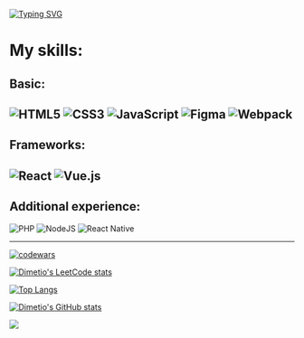 [![Typing SVG](https://readme-typing-svg.herokuapp.com?color=%2336BCF7&lines=Hi,+I'm+Dmitry)](https://git.io/typing-svg)

# My skills:

## Basic:

![HTML5](https://img.shields.io/badge/html5-%23E34F26.svg?style=for-the-badge&logo=html5&logoColor=white)
![CSS3](https://img.shields.io/badge/css3-%231572B6.svg?style=for-the-badge&logo=css3&logoColor=white)
![JavaScript](https://img.shields.io/badge/javascript-%23323330.svg?style=for-the-badge&logo=javascript&logoColor=%23F7DF1E)
![Figma](https://img.shields.io/badge/figma-%23F24E1E.svg?style=for-the-badge&logo=figma&logoColor=white)
![Webpack](https://img.shields.io/badge/webpack-%238DD6F9.svg?style=for-the-badge&logo=webpack&logoColor=black)
---

## Frameworks:

![React](https://img.shields.io/badge/react-%2320232a.svg?style=for-the-badge&logo=react&logoColor=%2361DAFB)
![Vue.js](https://img.shields.io/badge/vuejs-%2335495e.svg?style=for-the-badge&logo=vuedotjs&logoColor=%234FC08D)
---


## Additional experience:

![PHP](https://img.shields.io/badge/php-%23777BB4.svg?style=for-the-badge&logo=php&logoColor=white)
![NodeJS](https://img.shields.io/badge/node.js-6DA55F?style=for-the-badge&logo=node.js&logoColor=white)
![React Native](https://img.shields.io/badge/react_native-%2320232a.svg?style=for-the-badge&logo=react&logoColor=%2361DAFB)

---

[![codewars](https://www.codewars.com/users/ddubinin/badges/large)](https://www.codewars.com/users/ddubinin)

[![Dimetio's LeetCode stats](https://leetcode-stats-six.vercel.app/api?username=Dimetio)](https://github.com/Dimetio/leetcode-stats)

[![Top Langs](https://github-readme-stats.vercel.app/api/top-langs/?username=Dimetio&layout=compact)](https://github.com/Dimetio/github-readme-stats)

[![Dimetio's GitHub stats](https://github-readme-stats.vercel.app/api?username=Dimetio&theme=swift&show_icons=true)](https://github.com/Dimetio/github-readme-stats)


![](https://komarev.com/ghpvc/?username=Dimetio)